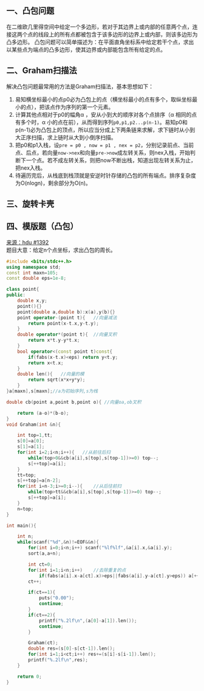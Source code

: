## 一、凸包问题
在二维欧几里得空间中给定一个多边形，若对于其边界上或内部的任意两个点，连接这两个点的线段上的所有点都被包含于该多边形的边界上或内部，则该多边形为凸多边形。
凸包问题可以简单描述为：在平面直角坐标系中给定若干个点，求出以某些点为端点的凸多边形，使其边界或内部能包含所有给定的点。
## 二、Graham扫描法
解决凸包问题最常用的方法是Graham扫描法，基本思想如下：
1. 易知横坐标最小的点p0必为凸包上的点（横坐标最小的点有多个，取纵坐标最小的点），把该点作为序列的第一个元素。
2. 计算其他点相对于p0的幅角α ，安从小到大的顺序对各个点排序（α 相同的点有多个时，α 小的点在前），从而得到序列`p0,p1,p2...p(n-1)`。易知p0和p(n-1)必为凸包上的顶点，所以应当分成上下两条链来求解，求下链时从小到大正序扫描，求上链时从大到小倒序扫描。
3. 把p0和p1入栈，设`pre = p0 , now = p1 , nex = p2`，分别记录前点、当前点、后点，若向量`now->nex`和向量`pre->now`成左转关系，则nex入栈，开始判断下一个点。若不成左转关系，则把now不断出栈，知道出现左转关系为止，把nex入栈。
4. 待遍历完后，从栈底到栈顶就是安逆时针存储的凸包的所有端点。排序复杂度为O(nlogn)，剩余部分为O(n)。

## 三、旋转卡壳
## 四、模版题（凸包）
<a href="http://acm.hdu.edu.cn/showproblem.php?pid=1392">来源：hdu #1392</a><br>
题目大意：给定n个点坐标，求出凸包的周长。
```c++
#include <bits/stdc++.h>
using namespace std;
const int maxn=105;
const double eps=1e-8;

class point{
public:
    double x,y;
    point(){}
    point(double a,double b):x(a),y(b){}
    point operator-(point t){   //向量减法
        return point(x-t.x,y-t.y);
    }
    double operator*(point t){  //向量叉积
        return x*t.y-y*t.x;
    }
    bool operator<(const point t)const{
        if(fabs(x-t.x)<eps) return y<t.y;
        return x<t.x;
    }
    double len(){   //向量的模
        return sqrt(x*x+y*y);
    }
}a[maxn],s[maxn];//a为初始序列,s为栈

double cb(point a,point b,point o){ //向量oa,ob叉积

    return (a-o)*(b-o);
}
void Graham(int &n){

    int top=1,tt;
    s[0]=a[0];
    s[1]=a[1];
    for(int i=2;i<n;i++){   //从前往后扫
        while(top>0&&cb(a[i],s[top],s[top-1])>=0) top--;
        s[++top]=a[i];
    }
    tt=top;
    s[++top]=a[n-2];
    for(int i=n-3;i>=0;i--){    //从后往前扫
        while(top>tt&&cb(a[i],s[top],s[top-1])>=0) top--;
        s[++top]=a[i];
    }
    n=top;
}

int main(){

    int n;
    while(scanf("%d",&n)!=EOF&&n){
        for(int i=0;i<n;i++) scanf("%lf%lf",&a[i].x,&a[i].y);
        sort(a,a+n);

        int ct=0;
        for(int i=1;i<n;i++)    //去除重复的点
            if(fabs(a[i].x-a[ct].x)>eps||fabs(a[i].y-a[ct].y>eps)) a[++ct]=a[i];
        ct++;

        if(ct==1){
            puts("0.00");
            continue;
        }
        if(ct==2){
            printf("%.2lf\n",(a[0]-a[1]).len());
            continue;
        }

        Graham(ct);
        double res=(s[0]-s[ct-1]).len();
        for(int i=1;i<ct;i++) res+=(s[i]-s[i-1]).len();
        printf("%.2lf\n",res);
    }

    return 0;
}

```